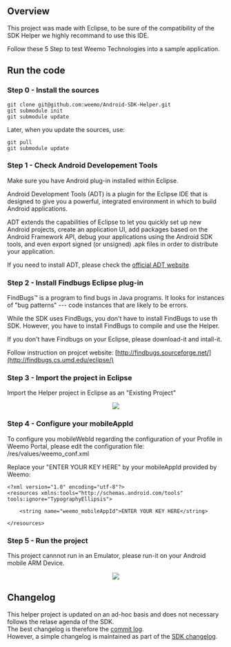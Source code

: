 ## Overview

This project was made with Eclipse, to be sure of the compatibility of the SDK Helper we highly recommand to use this IDE.   

Follow these 5 Step to test Weemo Technologies into a sample application.


## Run the code


### Step 0 - Install the sources

```
git clone git@github.com:weemo/Android-SDK-Helper.git
git submodule init
git submodule update
```

Later, when you update the sources, use:

```
git pull
git submodule update
```


### Step 1 - Check Android Developement Tools

Make sure you have Android plug-in installed within Eclipse.

Android Development Tools (ADT) is a plugin for the Eclipse IDE that is designed to give you a powerful, integrated environment in which to build Android applications.

ADT extends the capabilities of Eclipse to let you quickly set up new Android projects, create an application UI, add packages based on the Android Framework API, debug your applications using the Android SDK tools, and even export signed (or unsigned) .apk files in order to distribute your application.

If you need to install ADT, please check the [official ADT website](http://developer.android.com/sdk/installing/installing-adt.html)


### Step 2 - Install Findbugs Eclipse plug-in

FindBugs™ is a program to find bugs in Java programs. It looks for instances of "bug patterns" --- code instances that are likely to be errors.

While the SDK uses FindBugs, you don't have to install FindBugs to use th SDK. However, you have to install FindBugs to compile and use the Helper.

If you don't have Findbugs on your Eclipse, please download-it and intall-it. 

Follow instruction on projcet website:  [http://findbugs.sourceforge.net/](http://findbugs.cs.umd.edu/eclipse/)


### Step 3 - Import the project in Eclipse 

Import the Helper project in Eclipse as an "Existing Project"

<p align="center">
<img src="http://docs.weemo.com./img/android_build.png">

</p>


### Step 4 -  Configure your mobileAppId 

To configure you mobileWebId regarding the configuration of your Profile in Weemo Portal, please edit the configuration file: 
/res/values/weemo_conf.xml

Replace your "ENTER YOUR KEY HERE" by your mobileAppId provided by Weemo:

```
<?xml version="1.0" encoding="utf-8"?>
<resources xmlns:tools="http://schemas.android.com/tools" tools:ignore="TypographyEllipsis">

    <string name="weemo_mobileAppId">ENTER YOUR KEY HERE</string>
    
</resources>
```


### Step 5 - Run the project 

This project cannnot run in an Emulator, please run-it on your Android mobile ARM Device.

<p align="center">
<img src="http://docs.weemo.com/img/android_run.png">
</p>


## Changelog

This helper project is updated on an ad-hoc basis and does not necessary follows the relase agenda of the SDK.  
The best changelog is therefore the [commit log](https://github.com/weemo/Android-SDK/commits/master).  
However, a simple changelog is maintained as part of the [SDK changelog](https://github.com/weemo/Android-SDK/blob/master/CHANGELOG.md).
